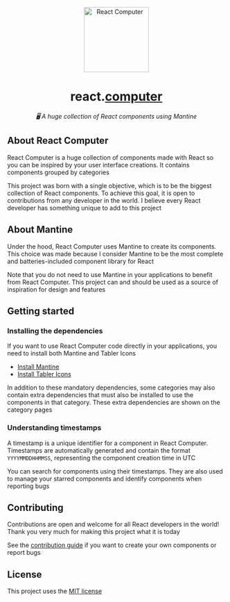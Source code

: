 


<div align="center">

<img alt="React Computer" width="150" src="https://github.com/user-attachments/assets/762e2076-aca3-48ea-bc79-b261b18873a8" />

# react.[computer](https://react.computer)

*🖥️ A huge collection of React components using Mantine*

</div>

## About React Computer

React Computer is a huge collection of components made with React so you can be inspired by your user interface creations. It contains components grouped by categories

This project was born with a single objective, which is to be the biggest collection of React components. To achieve this goal, it is open to contributions from any developer in the world. I believe every React developer has something unique to add to this project

## About Mantine

Under the hood, React Computer uses Mantine to create its components. This choice was made because I consider Mantine to be the most complete and batteries-included component library for React

Note that you do not need to use Mantine in your applications to benefit from React Computer. This project can and should be used as a source of inspiration for design and features

## Getting started

### Installing the dependencies

If you want to use React Computer code directly in your applications, you need to install both Mantine and Tabler Icons

- [Install Mantine](https://mantine.dev/getting-started)
- [Install Tabler Icons](https://tabler.io/docs/icons/libraries/react)

In addition to these mandatory dependencies, some categories may also contain extra dependencies that must also be installed to use the components in that category. These extra dependencies are shown on the category pages

### Understanding timestamps

A timestamp is a unique identifier for a component in React Computer. Timestamps are automatically generated and contain the format `YYYYMMDDHHMMSS`, representing the component creation time in UTC

You can search for components using their timestamps. They are also used to manage your starred components and identify components when reporting bugs

## Contributing

Contributions are open and welcome for all React developers in the world! Thank you very much for making this project what it is today

See the [contribution guide](CONTRIBUTING.md) if you want to create your own components or report bugs

## License

This project uses the [MIT license](LICENSE)
